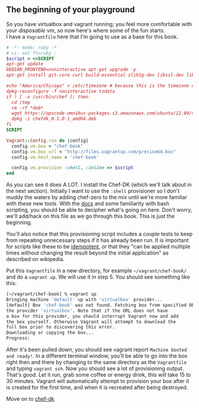 The beginning of your playground
-------------------------------

So you have virtualbox and vagrant running; you feel more comfortable with your 
_disposable_ vm, so now here's where some of the fun starts.  
I have a `Vagrantfile` here that I'm going to use as a base for this book.

```ruby
# -*- mode: ruby -*-
# vi: set ft=ruby :
$script = <<SCRIPT
apt-get update
DEBIAN_FRONTEND=noninteractive apt-get upgrade -y
apt-get install git-core curl build-essential zlib1g-dev libssl-dev libreadline6-dev libyaml-dev -y

echo "America/Chicago" > /etc/timezone # because this is the timezone where I live ;)
dpkg-reconfigure -f noninteractive tzdata
if ! [ -x /usr/bin/chef ]; then
  cd /tmp
  rm -rf *deb*
  wget https://opscode-omnibus-packages.s3.amazonaws.com/ubuntu/12.04/x86_64/chefdk_0.1.0-1_amd64.deb
  dpkg -i chefdk_0.1.0-1_amd64.deb
fi
SCRIPT

Vagrant::Config.run do |config|
  config.vm.box = "chef-book"
  config.vm.box_url = "http://files.vagrantup.com/precise64.box"
  config.vm.host_name = 'chef-book'

  config.vm.provision :shell, :inline => $script
end
```

As you can see it does A LOT. I install the Chef-DK 
(which we'll talk about in the next section). Initially I want to use the 
`:shell` provisioner so I don't muddy the waters by adding chef-zero to the mix 
until we're more familiar with these new tools. 
With the [docs](http://docs.vagrantup.com/v2/) and some familiarity with bash 
scripting, you should be able to decipher what's going on here. Don't worry, 
we'll add/hack on this file as we go through this book. This is just the beginning.

You'll also notice that this provisioning script includes a couple tests to keep 
from repeating unnecessary steps if it has already been run.  It is important 
for scripts like these to be [idempotent](http://en.wikipedia.org/wiki/Idempotence), 
or that they "can be applied multiple times without changing the result beyond 
the initial application" as described on wikipedia.

Put this `Vagrantfile` in a new directory, for example `~/vagrant/chef-book/` and do 
a `vagrant up`. We will use it in step 5. You should see something like this:

```bash
[~/vagrant/chef-book] % vagrant up
Bringing machine 'default' up with 'virtualbox' provider...
[default] Box 'chef-book' was not found. Fetching box from specified URL for
the provider 'virtualbox'. Note that if the URL does not have
a box for this provider, you should interrupt Vagrant now and add
the box yourself. Otherwise Vagrant will attempt to download the
full box prior to discovering this error.
Downloading or copying the box...
Progress:
```
After it's been pulled down, you should see vagrant report 
`Machine booted and ready!`. In a different terminal window, you'll be able to 
go into the box right then and there by changing to the same directory as the 
`Vagrantfile` and typing `vagrant ssh`. Now you should see a lot of provisioning 
output. That's good. Let it run, grab some coffee or energy drink, this will 
take 15 to 30 minutes. Vagrant will automatically attempt to provision your box 
after it is created for the first time, and when it is recreated after being 
destroyed.

Move on to [chef-dk](04-chef-dk-install.md)
